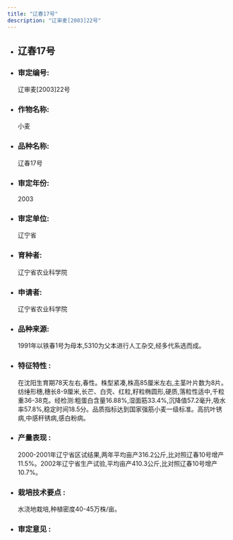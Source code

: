 ```yaml
---
title: "辽春17号"
description: "辽审麦[2003]22号"
---
```

* ## 辽春17号
* ###  审定编号:  
   辽审麦[2003]22号

*  ### 作物名称:  
   小麦

*   ###  品种名称: 
    辽春17号

*   ### 审定年份: 
    2003

*   ### 审定单位:  
    辽宁省

*   ### 育种者:  
    辽宁省农业科学院

*   ### 申请者:  
    辽宁省农业科学院

*   ### 品种来源:  
    1991年以铁春1号为母本,5310为父本进行人工杂交,经多代系选而成。

*   ### 特征特性 : 
    在沈阳生育期78天左右,春性。株型紧凑,株高85厘米左右,主茎叶片数为8片。纺缍形穗,穗长8-9厘米,长芒、白壳、红粒,籽粒椭圆形,硬质,落粒性适中,千粒重36-38克。经检测:粗蛋白含量16.88%,湿面筋33.4%,沉降值57.2毫升,吸水率57.8%,稳定时间18.5分。品质指标达到国家强筋小麦一级标准。高抗叶锈病,中感秆锈病,感白粉病。

*   ### 产量表现 : 
    2000-2001年辽宁省区试结果,两年平均亩产316.2公斤,比对照辽春10号增产11.5%。2002年辽宁省生产试验,平均亩产410.3公斤,比对照辽春10号增产10.7%。

*   ### 栽培技术要点 : 
    水浇地栽培,种植密度40-45万株/亩。

*   ### 审定意见 : 
    
